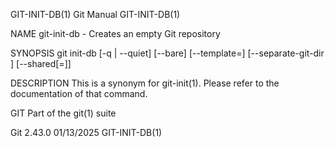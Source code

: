 GIT-INIT-DB(1)								  Git Manual								GIT-INIT-DB(1)

NAME
       git-init-db - Creates an empty Git repository

SYNOPSIS
       git init-db [-q | --quiet] [--bare] [--template=<template-directory>] [--separate-git-dir <git-dir>] [--shared[=<permissions>]]

DESCRIPTION
       This is a synonym for git-init(1). Please refer to the documentation of that command.

GIT
       Part of the git(1) suite

Git 2.43.0								  01/13/2025								GIT-INIT-DB(1)
